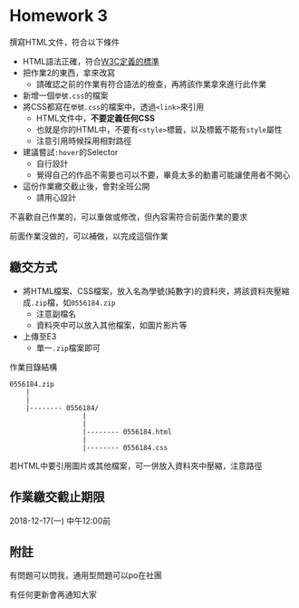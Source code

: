 # Homework 3

撰寫HTML文件，符合以下條件

- HTML語法正確，符合[W3C定義的標準](https://github.com/yubinTW/HTML-Beginner/tree/master/2018-11-20_HTML_Basic_Concept#%E7%AC%A6%E5%90%88w3c%E6%A8%99%E6%BA%96%E7%9A%84html%E6%96%87%E4%BB%B6)
- 把作業2的東西，拿來改寫
    - 請確認之前的作業有符合語法的檢查，再將該作業拿來進行此作業
- 新增一個```學號.css```的檔案
- 將CSS都寫在```學號.css```的檔案中，透過```<link>```來引用
    - HTML文件中，**不要定義任何CSS**
    - 也就是你的HTML中，不要有```<style>```標籤，以及標籤不能有```style```屬性
    - 注意引用時候採用相對路徑
- 建議嘗試```:hover```的Selector
    - 自行設計
    - 覺得自己的作品不需要也可以不要，畢竟太多的動畫可能讓使用者不開心
- 這份作業繳交截止後，會對全班公開
    - 請用心設計

不喜歡自己作業的，可以重做或修改，但內容需符合前面作業的要求

前面作業沒做的，可以補做，以完成這個作業

## 繳交方式

- 將HTML檔案、CSS檔案，放入名為學號(純數字)的資料夾，將該資料夾壓縮成```.zip```檔，如```0556184.zip```
    - 注意副檔名
    - 資料夾中可以放入其他檔案，如圖片影片等
- 上傳至E3
    - 單一```.zip```檔案即可

作業目錄結構
```
0556184.zip
    |
    |
    |-------- 0556184/
                  |
                  |
                  |-------- 0556184.html
                  |
                  |-------- 0556184.css
```

若HTML中要引用圖片或其他檔案，可一併放入資料夾中壓縮，注意路徑

## 作業繳交截止期限

2018-12-17(一) 中午12:00前

## 附註

有問題可以問我，通用型問題可以po在社團

有任何更新會再通知大家
